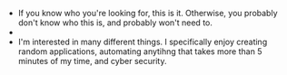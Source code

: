 - If you know who you're looking for, this is it. Otherwise, you probably don't know who this is, and probably won't need to.
- 
- I'm interested in many different things. I specifically enjoy creating random applications, automating anytihng that takes more than 5 minutes of my time, and cyber security.

<!---
UnknownBean/UnknownBean is a ✨ special ✨ repository because its `README.md` (this file) appears on your GitHub profile.
You can click the Preview link to take a look at your changes.
--->
